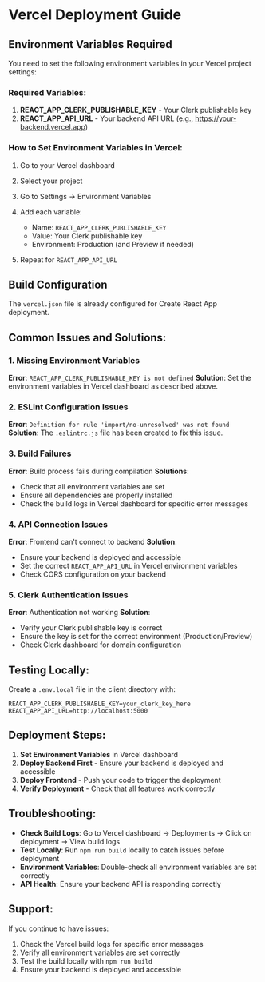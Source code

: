 # Vercel Deployment Guide

## Environment Variables Required

You need to set the following environment variables in your Vercel project settings:

### Required Variables:
1. **REACT_APP_CLERK_PUBLISHABLE_KEY** - Your Clerk publishable key
2. **REACT_APP_API_URL** - Your backend API URL (e.g., https://your-backend.vercel.app)

### How to Set Environment Variables in Vercel:

1. Go to your Vercel dashboard
2. Select your project
3. Go to Settings → Environment Variables
4. Add each variable:
   - Name: `REACT_APP_CLERK_PUBLISHABLE_KEY`
   - Value: Your Clerk publishable key
   - Environment: Production (and Preview if needed)

5. Repeat for `REACT_APP_API_URL`

## Build Configuration

The `vercel.json` file is already configured for Create React App deployment.

## Common Issues and Solutions:

### 1. Missing Environment Variables
**Error**: `REACT_APP_CLERK_PUBLISHABLE_KEY is not defined`
**Solution**: Set the environment variables in Vercel dashboard as described above.

### 2. ESLint Configuration Issues
**Error**: `Definition for rule 'import/no-unresolved' was not found`
**Solution**: The `.eslintrc.js` file has been created to fix this issue.

### 3. Build Failures
**Error**: Build process fails during compilation
**Solutions**:
- Check that all environment variables are set
- Ensure all dependencies are properly installed
- Check the build logs in Vercel dashboard for specific error messages

### 4. API Connection Issues
**Error**: Frontend can't connect to backend
**Solution**: 
- Ensure your backend is deployed and accessible
- Set the correct `REACT_APP_API_URL` in Vercel environment variables
- Check CORS configuration on your backend

### 5. Clerk Authentication Issues
**Error**: Authentication not working
**Solution**:
- Verify your Clerk publishable key is correct
- Ensure the key is set for the correct environment (Production/Preview)
- Check Clerk dashboard for domain configuration

## Testing Locally:

Create a `.env.local` file in the client directory with:
```
REACT_APP_CLERK_PUBLISHABLE_KEY=your_clerk_key_here
REACT_APP_API_URL=http://localhost:5000
```

## Deployment Steps:

1. **Set Environment Variables** in Vercel dashboard
2. **Deploy Backend First** - Ensure your backend is deployed and accessible
3. **Deploy Frontend** - Push your code to trigger the deployment
4. **Verify Deployment** - Check that all features work correctly

## Troubleshooting:

- **Check Build Logs**: Go to Vercel dashboard → Deployments → Click on deployment → View build logs
- **Test Locally**: Run `npm run build` locally to catch issues before deployment
- **Environment Variables**: Double-check all environment variables are set correctly
- **API Health**: Ensure your backend API is responding correctly

## Support:

If you continue to have issues:
1. Check the Vercel build logs for specific error messages
2. Verify all environment variables are set correctly
3. Test the build locally with `npm run build`
4. Ensure your backend is deployed and accessible 